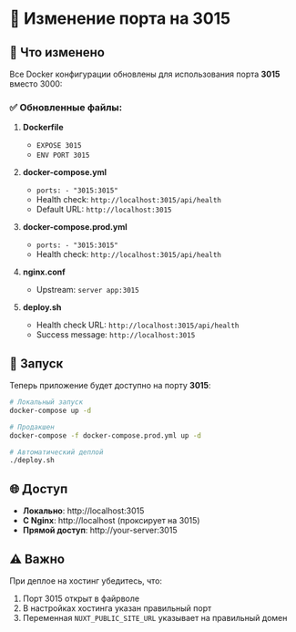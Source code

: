 # 🔄 Изменение порта на 3015

## 📝 Что изменено

Все Docker конфигурации обновлены для использования порта **3015** вместо 3000:

### ✅ Обновленные файлы:

1. **Dockerfile**

   - `EXPOSE 3015`
   - `ENV PORT 3015`

2. **docker-compose.yml**

   - `ports: - "3015:3015"`
   - Health check: `http://localhost:3015/api/health`
   - Default URL: `http://localhost:3015`

3. **docker-compose.prod.yml**

   - `ports: - "3015:3015"`
   - Health check: `http://localhost:3015/api/health`

4. **nginx.conf**

   - Upstream: `server app:3015`

5. **deploy.sh**
   - Health check URL: `http://localhost:3015/api/health`
   - Success message: `http://localhost:3015`

## 🚀 Запуск

Теперь приложение будет доступно на порту **3015**:

```bash
# Локальный запуск
docker-compose up -d

# Продакшен
docker-compose -f docker-compose.prod.yml up -d

# Автоматический деплой
./deploy.sh
```

## 🌐 Доступ

- **Локально**: http://localhost:3015
- **С Nginx**: http://localhost (проксирует на 3015)
- **Прямой доступ**: http://your-server:3015

## ⚠️ Важно

При деплое на хостинг убедитесь, что:

1. Порт 3015 открыт в файрволе
2. В настройках хостинга указан правильный порт
3. Переменная `NUXT_PUBLIC_SITE_URL` указывает на правильный домен
